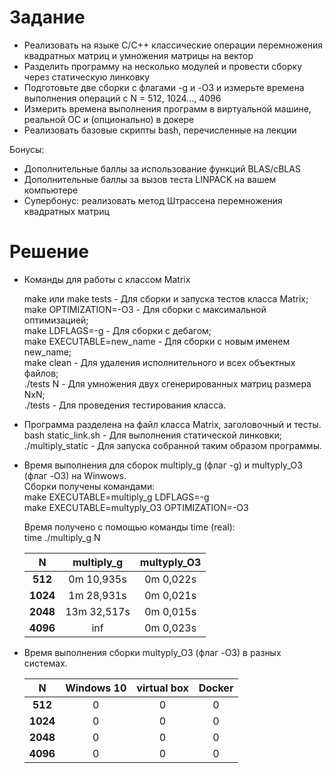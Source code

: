 # Задание  

* Реализовать на языке C/C++ классические операции перемножения квадратных матриц и умножения матрицы на вектор
* Разделить программу на несколько модулей и провести сборку через статическую линковку
* Подготовьте две сборки с флагами -g и  -O3 и измерьте времена выполнения операций с N = 512, 1024..., 4096
* Измерить времена выполнения программ в виртуальной машине, реальной ОС и (опционально) в докере
* Реализовать базовые скрипты bash, перечисленные на лекции

Бонусы:  

* Дополнительные баллы за использование функций BLAS/cBLAS
* Дополнительные баллы за вызов теста LINPACK на вашем компьютере
* Супербонус: реализовать метод Штрассена перемножения квадратных матриц

# Решение  

* Команды для работы с классом Matrix  

    make или make tests - Для сборки и запуска тестов класса Matrix;  
    make OPTIMIZATION=-O3 - Для сборки с максимальной оптимизацией;  
    make LDFLAGS=-g - Для сборки с дебагом;  
    make EXECUTABLE=new_name - Для сборки с новым именем new_name;  
    make clean - Для удаления исполнительного и всех объектных файлов;  
    ./tests N - Для умножения двух сгенерированных матриц размера NxN;  
    ./tests - Для проведения тестирования класса.  

* Программа разделена на файл класса Matrix, заголовочный и тесты.  
    bash static_link.sh - Для выполнения статической линковки;  
    ./multiply_static - Для запуска собранной таким образом программы.  

* Время выполнения для сборок multiply_g (флаг -g) и multyply_O3 (флаг -O3) на Winwows.  
    Сборки получены командами:  
    make EXECUTABLE=multiply_g LDFLAGS=-g  
    make EXECUTABLE=multyply_O3 OPTIMIZATION=-O3  

    Время получено с помощью команды time (real):  
    time ./multiply_g N  

    N | multiply_g | multyply_O3
    :---: | :---: | :---:
    **512** | 0m 10,935s | 0m 0,022s
    **1024** | 1m 28,931s | 0m 0,021s
    **2048** | 13m 32,517s |  0m 0,015s
    **4096** | inf |  0m 0,023s

* Время выполнения сборки multyply_O3 (флаг -O3) в разных системах.  

    N | Windows 10 | virtual box | Docker
    :---: | :---: | :---: | :---:
    **512** | 0 | 0 | 0
    **1024** | 0 | 0 | 0
    **2048** | 0 | 0 | 0
    **4096** | 0 | 0 | 0
